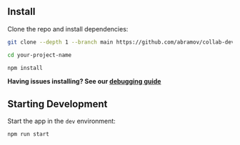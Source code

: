 ## Install

Clone the repo and install dependencies:

```bash
git clone --depth 1 --branch main https://github.com/abramov/collab-dev your-project-name

cd your-project-name

npm install
```

**Having issues installing? See our [debugging guide](https://github.com/electron-react-boilerplate/electron-react-boilerplate/issues/400)**

## Starting Development

Start the app in the `dev` environment:

```bash
npm run start
```
